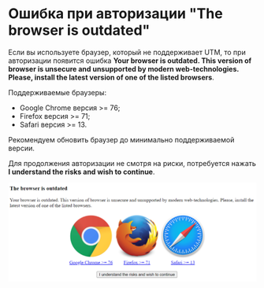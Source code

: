 # Ошибка при авторизации "The browser is outdated"

Если вы используете браузер, который не поддерживает UTM, то при авторизации появится ошибка **Your browser is outdated. This version of browser is unsecure and unsupported by modern web-technologies. Please, install the latest version of one of the listed browsers**.

Поддерживаемые браузеры:
* Google Chrome версия >= 76;
* Firefox версия >= 71;
* Safari версия >= 13.

Рекомендуем обновить браузер до минимально поддерживаемой версии.

Для продолжения авторизации не смотря на риски, потребуется нажать **I understand the risks and wish to continue**.

![](../../.gitbook/assets/old-browser.png)